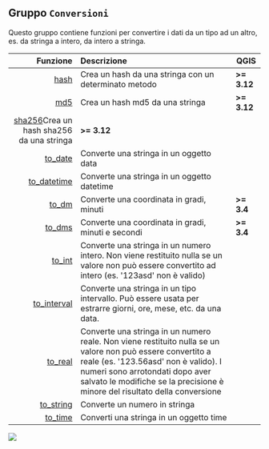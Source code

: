 ## Gruppo `Conversioni`

Questo gruppo contiene funzioni per convertire i dati da un tipo ad un altro, es. da stringa a intero, da intero a stringa. 

| Funzione  | Descrizione|QGIS
|----------:|:-----------|---
|[hash](funzioni/hash.md)|Crea un hash da una stringa con un determinato metodo|**>= 3.12**
|[md5](funzioni/md5.md)|Crea un hash md5 da una stringa|**>= 3.12**
|[sha256](funzioni/sha256.md)Crea un hash sha256 da una stringa|**>= 3.12**
|[to_date](funzioni/to_date.md)|	Converte una stringa in un oggetto data|
|[to_datetime](funzioni/to_datetime.md)|Converte una stringa in un oggetto datetime|
|[to_dm](funzioni/to_dm.md)|Converte una coordinata in gradi, minuti|**>= 3.4**
|[to_dms](funzioni/to_dms.md)|Converte una coordinata in gradi, minuti e secondi|**>= 3.4**
|[to_int](funzioni/to_int.md)|Converte una stringa in un numero intero. Non viene restituito nulla se un valore non può essere convertito ad intero (es. '123asd' non è valido)|
|[to_interval](funzioni/to_interval.md)|Converte una stringa in un tipo intervallo. Può essere usata per estrarre giorni, ore, mese, etc. da una data.|
|[to_real](funzioni/to_real.md)|Converte una stringa in un numero reale. Non viene restituito nulla se un valore non può essere convertito a reale (es. '123.56asd' non è valido). I numeri sono arrotondati dopo aver salvato le modifiche se la precisione è minore del risultato della conversione|
|[to_string](funzioni/to_string.md)|	Converte un numero in stringa|
|[to_time](funzioni/to_time.md)|Converti una stringa in un oggetto time|

![](/img/conversioni/gruppo_conversioni1.png)
